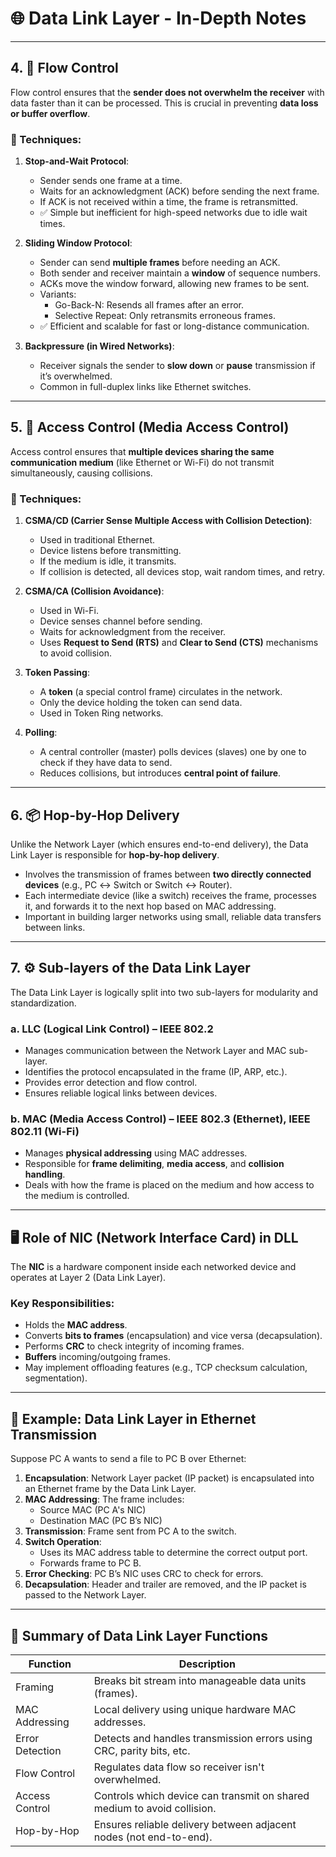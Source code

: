 
# 🌐 Data Link Layer - In-Depth Notes

---

## 4. 🔄 Flow Control

Flow control ensures that the **sender does not overwhelm the receiver** with data faster than it can be processed. This is crucial in preventing **data loss or buffer overflow**.

### 🔧 Techniques:

1. **Stop-and-Wait Protocol**:
   - Sender sends one frame at a time.
   - Waits for an acknowledgment (ACK) before sending the next frame.
   - If ACK is not received within a time, the frame is retransmitted.
   - ✅ Simple but inefficient for high-speed networks due to idle wait times.

2. **Sliding Window Protocol**:
   - Sender can send **multiple frames** before needing an ACK.
   - Both sender and receiver maintain a **window** of sequence numbers.
   - ACKs move the window forward, allowing new frames to be sent.
   - Variants:
     - Go-Back-N: Resends all frames after an error.
     - Selective Repeat: Only retransmits erroneous frames.
   - ✅ Efficient and scalable for fast or long-distance communication.

3. **Backpressure (in Wired Networks)**:
   - Receiver signals the sender to **slow down** or **pause** transmission if it’s overwhelmed.
   - Common in full-duplex links like Ethernet switches.

---

## 5. 🔐 Access Control (Media Access Control)

Access control ensures that **multiple devices sharing the same communication medium** (like Ethernet or Wi-Fi) do not transmit simultaneously, causing collisions.

### 🔧 Techniques:

1. **CSMA/CD (Carrier Sense Multiple Access with Collision Detection)**:
   - Used in traditional Ethernet.
   - Device listens before transmitting.
   - If the medium is idle, it transmits.
   - If collision is detected, all devices stop, wait random times, and retry.

2. **CSMA/CA (Collision Avoidance)**:
   - Used in Wi-Fi.
   - Device senses channel before sending.
   - Waits for acknowledgment from the receiver.
   - Uses **Request to Send (RTS)** and **Clear to Send (CTS)** mechanisms to avoid collision.

3. **Token Passing**:
   - A **token** (a special control frame) circulates in the network.
   - Only the device holding the token can send data.
   - Used in Token Ring networks.

4. **Polling**:
   - A central controller (master) polls devices (slaves) one by one to check if they have data to send.
   - Reduces collisions, but introduces **central point of failure**.

---

## 6. 📦 Hop-by-Hop Delivery

Unlike the Network Layer (which ensures end-to-end delivery), the Data Link Layer is responsible for **hop-by-hop delivery**.

- Involves the transmission of frames between **two directly connected devices** (e.g., PC ↔ Switch or Switch ↔ Router).
- Each intermediate device (like a switch) receives the frame, processes it, and forwards it to the next hop based on MAC addressing.
- Important in building larger networks using small, reliable data transfers between links.

---

## 7. ⚙️ Sub-layers of the Data Link Layer

The Data Link Layer is logically split into two sub-layers for modularity and standardization.

### a. LLC (Logical Link Control) – IEEE 802.2
- Manages communication between the Network Layer and MAC sub-layer.
- Identifies the protocol encapsulated in the frame (IP, ARP, etc.).
- Provides error detection and flow control.
- Ensures reliable logical links between devices.

### b. MAC (Media Access Control) – IEEE 802.3 (Ethernet), IEEE 802.11 (Wi-Fi)
- Manages **physical addressing** using MAC addresses.
- Responsible for **frame delimiting**, **media access**, and **collision handling**.
- Deals with how the frame is placed on the medium and how access to the medium is controlled.

---

## 🖥 Role of NIC (Network Interface Card) in DLL

The **NIC** is a hardware component inside each networked device and operates at Layer 2 (Data Link Layer).

### Key Responsibilities:
- Holds the **MAC address**.
- Converts **bits to frames** (encapsulation) and vice versa (decapsulation).
- Performs **CRC** to check integrity of incoming frames.
- **Buffers** incoming/outgoing frames.
- May implement offloading features (e.g., TCP checksum calculation, segmentation).

---

## 🧩 Example: Data Link Layer in Ethernet Transmission

Suppose PC A wants to send a file to PC B over Ethernet:

1. **Encapsulation**: Network Layer packet (IP packet) is encapsulated into an Ethernet frame by the Data Link Layer.
2. **MAC Addressing**: The frame includes:
   - Source MAC (PC A's NIC)
   - Destination MAC (PC B’s NIC)
3. **Transmission**: Frame sent from PC A to the switch.
4. **Switch Operation**:
   - Uses its MAC address table to determine the correct output port.
   - Forwards frame to PC B.
5. **Error Checking**: PC B’s NIC uses CRC to check for errors.
6. **Decapsulation**: Header and trailer are removed, and the IP packet is passed to the Network Layer.

---

## 🏁 Summary of Data Link Layer Functions

| Function         | Description                                                                          |
|------------------|--------------------------------------------------------------------------------------|
| Framing          | Breaks bit stream into manageable data units (frames).                              |
| MAC Addressing   | Local delivery using unique hardware MAC addresses.                                 |
| Error Detection  | Detects and handles transmission errors using CRC, parity bits, etc.                |
| Flow Control     | Regulates data flow so receiver isn't overwhelmed.                                  |
| Access Control   | Controls which device can transmit on shared medium to avoid collision.             |
| Hop-by-Hop       | Ensures reliable delivery between adjacent nodes (not end-to-end).                  |
